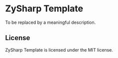 # ZySharp Template

To be replaced by a meaningful description.

## License

ZySharp Template is licensed under the MIT license.
